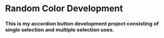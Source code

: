 # Random Color Development

### This is my accordion button development project consisting of single selection and multiple selection uses.


